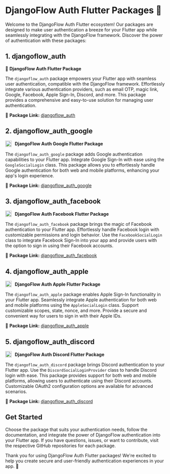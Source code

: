 # DjangoFlow Auth Flutter Packages 🚀

Welcome to the DjangoFlow Auth Flutter ecosystem! Our packages are designed to make user authentication a breeze for your Flutter app while seamlessly integrating with the DjangoFlow framework. Discover the power of authentication with these packages:

## 1. djangoflow_auth

🔐 **DjangoFlow Auth Flutter Package**

The `djangoflow_auth` package empowers your Flutter app with seamless user authentication, compatible with the DjangoFlow framework. Effortlessly integrate various authentication providers, such as email OTP, magic link, Google, Facebook, Apple Sign-In, Discord, and more. This package provides a comprehensive and easy-to-use solution for managing user authentication.

🔗 **Package Link:** [djangoflow_auth](https://pub.dev/packages/djangoflow_auth)

## 2. djangoflow_auth_google

<div style="display: flex; align-items: center;">
    <img src="https://www.svgrepo.com/show/303552/google-g-2015-logo.svg" alt="Google Logo" width="20" style="margin-right: 10px;">
    <strong>DjangoFlow Auth Google Flutter Package</strong>
</div>

The `djangoflow_auth_google` package adds Google authentication capabilities to your Flutter app. Integrate Google Sign-In with ease using the `GoogleSocialLogin` class. This package allows you to effortlessly handle Google authentication for both web and mobile platforms, enhancing your app's login experience.

🔗 **Package Link:** [djangoflow_auth_google](https://pub.dev/packages/djangoflow_auth_google)

## 3. djangoflow_auth_facebook

<div style="display: flex; align-items: center;">
    <img src="https://www.svgrepo.com/show/452196/facebook-1.svg" alt="Facebook Logo" width="20" style="margin-right: 10px;">
    <strong>DjangoFlow Auth Facebook Flutter Package</strong>
</div>

The `djangoflow_auth_facebook` package brings the magic of Facebook authentication to your Flutter app. Effortlessly handle Facebook login with customizable permissions and login behavior. Use the `FacebookSocialLogin` class to integrate Facebook Sign-In into your app and provide users with the option to sign in using their Facebook accounts.

🔗 **Package Link:** [djangoflow_auth_facebook](https://pub.dev/packages/djangoflow_auth_facebook)

## 4. djangoflow_auth_apple

<div style="display: flex; align-items: center;">
    <img src="https://www.svgrepo.com/show/349300/apple.svg" alt="Apple Logo" width="20" style="margin-right: 10px;">
    <strong>DjangoFlow Auth Apple Flutter Package</strong>
</div>

The `djangoflow_auth_apple` package enables Apple Sign-In functionality in your Flutter app. Seamlessly integrate Apple authentication for both web and mobile platforms using the `AppleSocialLogin` class. Support customizable scopes, state, nonce, and more. Provide a secure and convenient way for users to sign in with their Apple IDs.

🔗 **Package Link:** [djangoflow_auth_apple](https://pub.dev/packages/djangoflow_auth_apple)

## 5. djangoflow_auth_discord

<div style="display: flex; align-items: center;">
    <img src="https://www.svgrepo.com/show/331368/discord-v2.svg" alt="Discord Logo" width="20" style="margin-right: 10px;">
    <strong>DjangoFlow Auth Discord Flutter Package</strong>
</div>

The `djangoflow_auth_discord` package brings Discord authentication to your Flutter app. Use the `DiscordSocialLoginProvider` class to handle Discord login with ease. This package provides support for both web and mobile platforms, allowing users to authenticate using their Discord accounts. Customizable OAuth2 configuration options are available for advanced scenarios.

🔗 **Package Link:** [djangoflow_auth_discord](https://pub.dev/packages/djangoflow_auth_discord)

## Get Started

Choose the package that suits your authentication needs, follow the documentation, and integrate the power of DjangoFlow authentication into your Flutter app. If you have questions, issues, or want to contribute, visit the respective GitHub repositories for each package.

Thank you for using DjangoFlow Auth Flutter packages! We're excited to help you create secure and user-friendly authentication experiences in your app. 🌟

